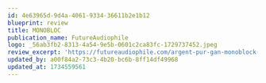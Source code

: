```yaml
---
id: 4e63965d-9d4a-4061-9334-36611b2e1b12
blueprint: review
title: MONOBLOC
publication_name: FutureAudiophile
logo: _56ab3fb2-8313-4a54-9e5b-0601c2ca83fc-1729737452.jpeg
review_excerpt: 'https://futureaudiophile.com/argent-pur-gan-monoblock-amplifiers-reviewed/'
updated_by: a00f84a2-73c3-4b20-bc6b-8ff14df49968
updated_at: 1734559561
---
```

